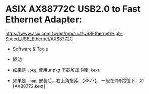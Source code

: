 # ASIX AX88772C USB2.0 to Fast Ethernet Adapter:
https://www.asix.com.tw/en/product/USBEthernet/High-Speed_USB_Ethernet/AX88772C
- Software & Tools
- 驱动

- 如果是 `.pkg`, 使用[unpkg](https://github.com/timdoug/unpkg) [下载](https://www.timdoug.com/unpkg/)解压 得到 `kext`
- 如果是 `.app`, 安装后，右上角搜索 【8877】，一般在`资源`路径下，如 [AX88772.kext]